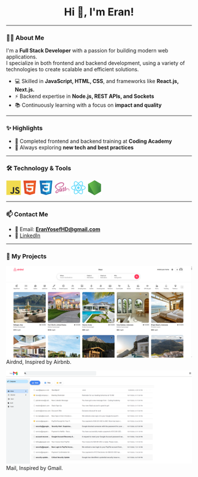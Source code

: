 <!-- Greeting -->
<h1 align="center">Hi 👋, I'm Eran!</h1>

---

### 🙋‍♂️ About Me
I'm a **Full Stack Developer** with a passion for building modern web applications.  
I specialize in both frontend and backend development, using a variety of technologies to create scalable and efficient solutions.

- 💻 Skilled in **JavaScript, HTML, CSS**, and frameworks like **React.js, Next.js.**  
- ⚡ Backend expertise in **Node.js, REST APIs, and Sockets**  
- 📚 Continuously learning with a focus on **impact and quality**  

---

### ✨ Highlights
- 🎯 Completed frontend and backend training at **Coding Academy**
- 🌱 Always exploring **new tech and best practices**

---

### 🛠 Technology & Tools
<p align="left">
  <img src="https://raw.githubusercontent.com/devicons/devicon/master/icons/javascript/javascript-original.svg" alt="JavaScript" width="40"/>
  <img src="https://raw.githubusercontent.com/devicons/devicon/master/icons/html5/html5-original.svg" alt="HTML5" width="40"/>
  <img src="https://raw.githubusercontent.com/devicons/devicon/master/icons/css3/css3-original.svg" alt="CSS3" width="40"/>
  <img src="https://raw.githubusercontent.com/devicons/devicon/master/icons/sass/sass-original.svg" alt="Sass" width="40"/>
  <img src="https://raw.githubusercontent.com/devicons/devicon/master/icons/react/react-original.svg" alt="React" width="40"/>
  <img src="https://raw.githubusercontent.com/devicons/devicon/master/icons/nodejs/nodejs-original.svg" alt="Node.js" width="40"/>
</p>


---

### 📫 Contact Me
- 📧 Email: **EranYosefHD@gmail.com**  
- 💼 [LinkedIn](https://www.linkedin.com/in/eran-yosef-544b21332//)  

---

### 📂 My Projects
[![Airdnd Screenshot](871e4923-0467-49d5-ab78-06fde437a4bc.png)](https://airdnd-w3rd.onrender.com/)
 Airdnd, Inspired by Airbnb.



 
[![Mail Project Screenshot](07740474-67c4-4545-8d81-5f7c4b9fcd8e.png)](https://oferkoren.github.io/appsus-proj/#/mail?status=inbox)
 Mail, Inspired by Gmail.


